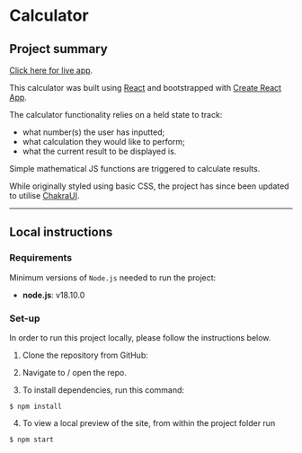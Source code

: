 # Calculator

## Project summary

[Click here for live app](https://captainread.github.io/react-calculator/).

This calculator was built using [React](https://reactjs.org/) and bootstrapped with [Create React App](https://github.com/facebook/create-react-app).

The calculator functionality relies on a held state to track:

- what number(s) the user has inputted;
- what calculation they would like to perform;
- what the current result to be displayed is.

Simple mathematical JS functions are triggered to calculate results.

While originally styled using basic CSS, the project has since been updated to utilise [ChakraUI](https://chakra-ui.com/).

---

## Local instructions

### Requirements

Minimum versions of `Node.js` needed to run the project:

- **node.js**: v18.10.0

### Set-up

In order to run this project locally, please follow the instructions below.

1. Clone the repository from GitHub:

2. Navigate to / open the repo.

3. To install dependencies, run this command:

```shell
$ npm install
```

4. To view a local preview of the site, from within the project folder run

```shell
$ npm start
```
